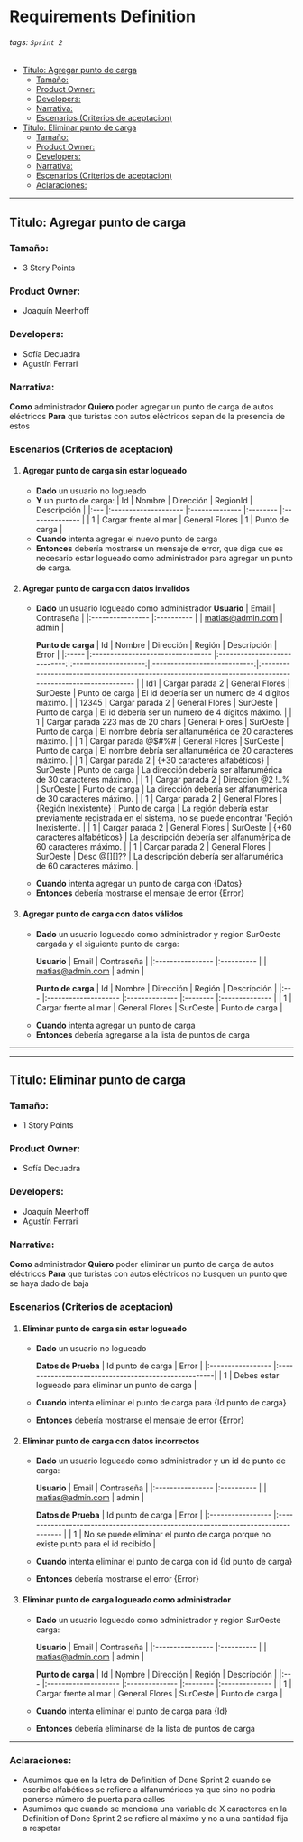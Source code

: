 # Requirements Definition<!-- omit in toc --> 
###### tags: `Sprint 2`<!-- omit in toc --> 

- [Titulo: Agregar punto de carga](#titulo-agregar-punto-de-carga)
  - [Tamaño:](#tamaño)
  - [Product Owner:](#product-owner)
  - [Developers:](#developers)
  - [Narrativa:](#narrativa)
  - [Escenarios (Criterios de aceptacion)](#escenarios-criterios-de-aceptacion)
- [Titulo: Eliminar punto de carga](#titulo-eliminar-punto-de-carga)
  - [Tamaño:](#tamaño-1)
  - [Product Owner:](#product-owner-1)
  - [Developers:](#developers-1)
  - [Narrativa:](#narrativa-1)
  - [Escenarios (Criterios de aceptacion)](#escenarios-criterios-de-aceptacion-1)
  - [Aclaraciones:](#aclaraciones)

---
## Titulo: Agregar punto de carga
### Tamaño: 
- 3 Story Points
### Product Owner:
- Joaquín Meerhoff
### Developers:
- Sofía Decuadra
- Agustín Ferrari
### Narrativa:
**Como** administrador
**Quiero** poder agregar un punto de carga de autos eléctricos
**Para** que turistas con autos eléctricos sepan de la presencia de estos
### Escenarios (Criterios de aceptacion)
1. #### Agregar punto de carga sin estar logueado
    * **Dado** un usuario no logueado
    - **Y** un punto de carga:
        | Id  | Nombre               | Dirección      | RegionId   | Descripción    |
        |:--- |:-------------------- |:-------------- |:-------- |:-------------- |
        | 1   | Cargar frente al mar | General Flores | 1 | Punto de carga |
    - **Cuando** intenta agregar el nuevo punto de carga
    - **Entonces** debería mostrarse un mensaje de error, que diga que es necesario estar logueado como administrador para agregar un punto de carga.
2. #### Agregar punto de carga con datos invalidos
    * **Dado** un usuario logueado como administrador
        **Usuario**
        | Email            | Contraseña |
        |:---------------- |:---------- |
        | matias@admin.com | admin      |

        **Punto de carga**
        | Id    | Nombre                            |          Dirección           |        Región        |         Descripción          | Error                                                                                                     |
        |:----- |:--------------------------------- |:----------------------------:|:--------------------:|:----------------------------:|:--------------------------------------------------------------------------------------------------------- |
        | Id1   | Cargar parada 2                   |        General Flores        |       SurOeste       |        Punto de carga        | El id debería ser un numero de 4 dígitos máximo.                                                          |
        | 12345 | Cargar parada 2                   |        General Flores        |       SurOeste       |        Punto de carga        | El id debería ser un numero de 4 dígitos máximo.                                                          |
        | 1     | Cargar parada 223 mas de 20 chars |        General Flores        |       SurOeste       |        Punto de carga        | El nombre debría ser alfanumérica de 20 caracteres máximo.                                                |
        | 1     | Cargar parada @$#%#               |        General Flores        |       SurOeste       |        Punto de carga        | El nombre debría ser alfanumérica de 20 caracteres máximo.                                                |
        | 1     | Cargar parada 2                   | {+30 caracteres alfabéticos} |       SurOeste       |        Punto de carga        | La dirección debería ser alfanumérica de 30 caracteres máximo.                                            |
        | 1     | Cargar parada 2                   |      Direccion @2 !..%       |       SurOeste       |        Punto de carga        | La dirección debería ser alfanumérica de 30 caracteres máximo.                                            |
        | 1     | Cargar parada 2                   |        General Flores        | {Región Inexistente} |        Punto de carga        | La región debería estar previamente registrada en el sistema, no se puede encontrar 'Región Inexistente'. |
        | 1     | Cargar parada 2                   |        General Flores        |       SurOeste       | {+60 caracteres alfabéticos} | La descripción debería ser alfanumérica de 60 caracteres máximo.                                          |
        | 1     | Cargar parada 2                   |        General Flores        |       SurOeste       |         Desc @[][]??         | La descripción debería ser alfanumérica de 60 caracteres máximo.                                          |
    - **Cuando** intenta agregar un punto de carga con {Datos}
    - **Entonces** debería mostrarse el mensaje de error {Error}
3. #### Agregar punto de carga con datos válidos
    - **Dado** un usuario logueado como administrador y region SurOeste cargada y el siguiente punto de carga:
        
        **Usuario**
        | Email            | Contraseña |
        |:---------------- |:---------- |
        | matias@admin.com | admin      |
        
        **Punto de carga**
        | Id  | Nombre               | Dirección      | Región   | Descripción    |
        |:--- |:-------------------- |:-------------- |:-------- |:-------------- |
        | 1   | Cargar frente al mar | General Flores | SurOeste | Punto de carga |
    * **Cuando** intenta agregar un punto de carga
    * **Entonces** debería agregarse a la lista de puntos de carga

---
---
## Titulo: Eliminar punto de carga
### Tamaño: 
- 1 Story Points
### Product Owner:
- Sofía Decuadra
### Developers:
- Joaquín Meerhoff
- Agustín Ferrari
### Narrativa:
**Como** administrador
**Quiero** poder eliminar un punto de carga de autos eléctricos
**Para** que turistas con autos eléctricos no busquen un punto que se haya dado de baja
### Escenarios (Criterios de aceptacion)
1. #### Eliminar punto de carga sin estar logueado
    * **Dado** un usuario no logueado
    
        **Datos de Prueba**
        | Id punto de carga | Error                                                |
        |:----------------- |:-----------------------------------------------------|
        | 1                 | Debes estar logueado para eliminar un punto de carga |
    * **Cuando** intenta eliminar el punto de carga para {Id punto de carga}
    * **Entonces** debería mostrarse el mensaje de error {Error}
2. #### Eliminar punto de carga con datos incorrectos
    * **Dado** un usuario logueado como administrador y un id de punto de carga:
        
        **Usuario**
        | Email            | Contraseña |
        |:---------------- |:---------- |
        | matias@admin.com | admin      |
        
        **Datos de Prueba**
        | Id punto de carga | Error                                                                             |
        |:----------------- |:--------------------------------------------------------------------------------- |
        | 1                 | No se puede eliminar el punto de carga porque no existe punto para el id recibido |
     
    * **Cuando** intenta eliminar el punto de carga con id {Id punto de carga}
    * **Entonces** debería mostrarse el error {Error}
3. #### Eliminar punto de carga logueado como administrador
    * **Dado** un usuario logueado como administrador y region SurOeste carga:
        
        **Usuario**
        | Email            | Contraseña |
        |:---------------- |:---------- |
        | matias@admin.com | admin      |
        
        **Punto de carga**
        | Id  | Nombre               | Dirección      | Región   | Descripción    |
        |:--- |:-------------------- |:-------------- |:-------- |:-------------- |
        | 1   | Cargar frente al mar | General Flores | SurOeste | Punto de carga |
        
    * **Cuando** intenta eliminar el punto de carga para {Id}
    * **Entonces** debería eliminarse de la lista de puntos de carga
---

### Aclaraciones:
- Asumimos que en la letra de Definition of Done Sprint 2 cuando se escribe alfabéticos se refiere a alfanuméricos ya que sino no podría ponerse número de puerta para calles
- Asumimos que cuando se menciona una variable de X caracteres en la Definition of Done Sprint 2 se refiere al máximo y no a una cantidad fija a respetar